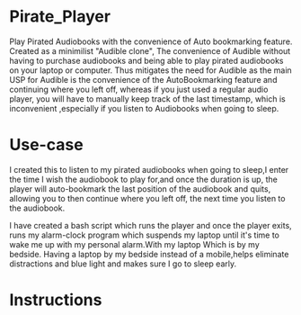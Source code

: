 # Pirate_Player
Play Pirated Audiobooks with the convenience of Auto bookmarking feature. Created as a minimilist "Audible clone", The convenience of Audible without having to purchase audiobooks and being able to play pirated audiobooks on your laptop or computer. Thus mitigates the need for Audible as the main USP for Audible is the convenience of the AutoBookmarking feature and continuing where you left off, whereas if you just used a regular audio player, you will have to manually keep track of the last timestamp, which is inconvenient ,especially if you listen to Audiobooks when going to sleep.

# Use-case
I created this to listen to my pirated audiobooks when going to sleep,I enter the time I wish the audiobook to play for,and once the duration is up, the player will auto-bookmark the last position of the audiobook and quits, allowing you to then continue where you left off, the next time you listen to the audiobook.

I have created a bash script which runs the player and once the player exits, runs my alarm-clock program which suspends my laptop until it's time to wake me up with my personal alarm.With my laptop Which is by my bedside. Having a laptop by my bedside instead of a mobile,helps eliminate distractions and blue light and makes sure I go to sleep early.

# Instructions
